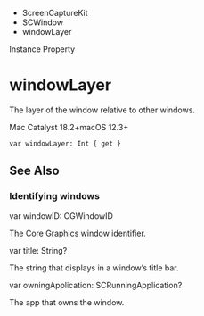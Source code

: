 

- ScreenCaptureKit
- SCWindow
-  windowLayer 

Instance Property

# windowLayer

The layer of the window relative to other windows.

Mac Catalyst 18.2+macOS 12.3+

``` source
var windowLayer: Int { get }
```

## See Also

### Identifying windows

var windowID: CGWindowID

The Core Graphics window identifier.

var title: String?

The string that displays in a window’s title bar.

var owningApplication: SCRunningApplication?

The app that owns the window.

